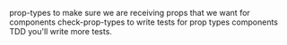 prop-types to make sure we are receiving props that we want for components
check-prop-types to write tests for prop types components
TDD you'll write more tests.